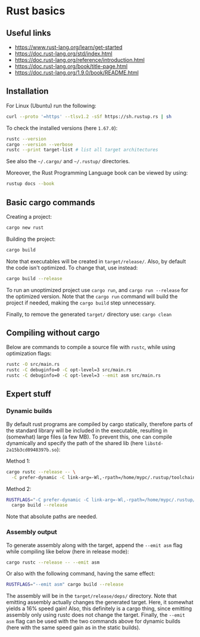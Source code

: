 # Rust basics


## Useful links

- <https://www.rust-lang.org/learn/get-started>
- <https://doc.rust-lang.org/std/index.html>
- <https://doc.rust-lang.org/reference/introduction.html>
- <https://doc.rust-lang.org/book/title-page.html>
- <https://doc.rust-lang.org/1.9.0/book/README.html>


## Installation

For Linux (Ubuntu) run the following:

```sh
curl --proto '=https' --tlsv1.2 -sSf https://sh.rustup.rs | sh
```

To check the installed versions (here ``` 1.67.0 ```):

```sh
rustc --version
cargo --version --verbose
rustc --print target-list # list all target architectures
```

See also the ``` ~/.cargo/ ``` and ``` ~/.rustup/ ``` directories.

Moreover, the Rust Programming Language book can be viewed by using:

```sh
rustup docs --book
```


## Basic cargo commands

Creating a project:

```sh
cargo new rust
```

Building the project:

```sh
cargo build
```

Note that executables will be created in ``` target/release/ ```. Also, by default the code isn't optimized. To change that, use instead:

```sh
cargo build --release
```

To run an unoptimized project use ``` cargo run ```, and ``` cargo run --release ``` for the optimized version.
Note that the ``` cargo run ``` command will build the project if needed, making the ``` cargo build ``` step unnecessary.

Finally, to remove the generated ``` target/ ``` directory use: ``` cargo clean ```


## Compiling without cargo

Below are commands to compile a source file with ``` rustc ```, while using optimization flags:

```sh
rustc -O src/main.rs
rustc -C debuginfo=0 -C opt-level=3 src/main.rs
rustc -C debuginfo=0 -C opt-level=3 --emit asm src/main.rs
```


## Expert stuff

### Dynamic builds

By default rust programs are compiled by cargo statically, therefore parts of the standard library will be included in the executable, resulting in (somewhat) large files (a few MB). To prevent this, one can compile dynamically and specify the path of the shared lib (here ``` libstd-2a15b3cd0948397b.so ```):

Method 1:

```sh
cargo rustc --release -- \
  -C prefer-dynamic -C link-arg=-Wl,-rpath=/home/mypc/.rustup/toolchains/stable-x86_64-unknown-linux-gnu/lib
```

Method 2:

```sh
RUSTFLAGS="-C prefer-dynamic -C link-arg=-Wl,-rpath=/home/mypc/.rustup/toolchains/stable-x86_64-unknown-linux-gnu/lib" \
  cargo build --release
```

Note that absolute paths are needed.


### Assembly output

To generate assembly along with the target, append the ``` --emit asm ``` flag while compiling like below (here in release mode):

```sh
cargo rustc --release -- --emit asm
```

Or also with the following command, having the same effect:

```sh
RUSTFLAGS="--emit asm" cargo build --release
```

The assembly will be in the ``` target/release/deps/ ``` directory. Note that emitting assembly actually changes the generated target. Here, it somewhat yields a 16% speed gain! Also, this definitely is a cargo thing, since emitting assembly only using rustc does not change the target. Finally, the ``` --emit asm ``` flag can be used with the two commands above for dynamic builds (here with the same speed gain as in the static builds).

